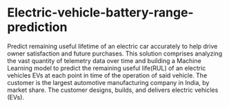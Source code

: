 # Electric-vehicle-battery-range-prediction
Predict remaining useful lifetime of an electric car accurately to help drive owner satisfaction and future purchases. This solution comprises analyzing the vast quantity of telemetry data over time and building a Machine Learning model to predict the remaining useful life(RUL) of an electric vehicles EVs at each point in time of the operation of said vehicle. The customer is the largest automotive manufacturing company in India, by market share. The customer designs, builds, and delivers electric vehicles (EVs).
